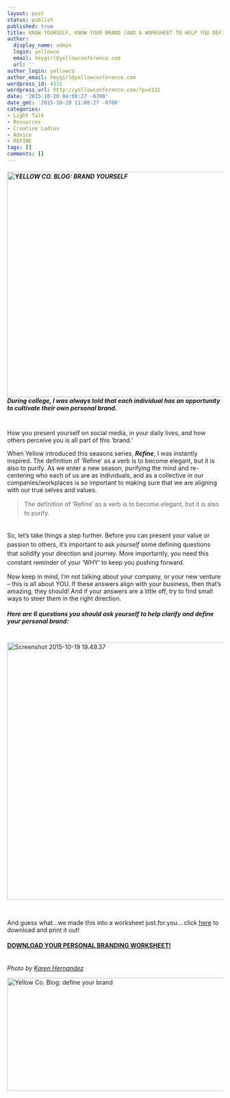 ```yaml
---
layout: post
status: publish
published: true
title: KNOW YOURSELF, KNOW YOUR BRAND (AND A WORKSHEET TO HELP YOU DEFINE IT)
author:
  display_name: admin
  login: yellowco
  email: heygirl@yellowconference.com
  url: ''
author_login: yellowco
author_email: heygirl@yellowconference.com
wordpress_id: 4131
wordpress_url: http://yellowconference.com/?p=4131
date: '2015-10-20 04:00:27 -0700'
date_gmt: '2015-10-20 11:00:27 -0700'
categories:
- Light Talk
- Resources
- Creative Ladies
- Advice
- REFINE
tags: []
comments: []
---
```

<h5><a href="http://yellowconference.com/wp-content/uploads/2015/10/h0qNpnAlHCLM34IzAn2gJf_46qmwHq4MubRaBDSsbdA.jpg"><img class="aligncenter size-full wp-image-4140" src="http://yellowconference.com/wp-content/uploads/2015/10/h0qNpnAlHCLM34IzAn2gJf_46qmwHq4MubRaBDSsbdA.jpg" alt="YELLOW CO. BLOG: BRAND YOURSELF" width="700" height="525" /></a>During college, I was always told that each individual has an opportunity to cultivate their own personal brand.</h5><br />
How you present yourself on social media, in your daily lives, and how others perceive you is all part of this &lsquo;brand.&rsquo;</p>
<p>When Yellow introduced this seasons series, <em><strong>Refine</strong></em>, I was instantly inspired. The definition of &lsquo;Refine&rsquo; as a verb is to become elegant, but it is also to purify. As we enter a new season, purifying the mind and re-centering who each of us are as individuals, and as a collective in our companies/workplaces is so important to making sure that we are aligning with our true selves and values.</p>
<blockquote><p><span style="line-height: 1.5;">The definition of &lsquo;Refine&rsquo; as a verb is to become elegant, but it is also to purify.</span></blockquote><br />
<span style="line-height: 1.5;">So, let&rsquo;s take things a step further. Before you can present your value or passion to others, it&rsquo;s important to ask </span><em style="line-height: 1.5;">yourself</em><span style="line-height: 1.5;"> some defining questions that solidify your direction and journey. More importantly, you need this constant reminder of your &lsquo;WHY&rsquo; to keep you pushing forward.</span></p>
<p>Now keep in mind, I&rsquo;m not talking about your company, or your new venture &shy;&ndash; this is all about YOU. If these answers align with your business, then that&rsquo;s amazing, they should! And if your answers are a little off, try to find small ways to steer them in the right direction.</p>
<h5><strong>Here are 6 questions you should ask yourself to help clarify and define your personal brand:</strong></h5><br />
<a href="http://yellowconference.com/wp-content/uploads/2015/10/Screenshot-2015-10-19-19.49.37.png"><img class=" size-full wp-image-4195 aligncenter" src="http://yellowconference.com/wp-content/uploads/2015/10/Screenshot-2015-10-19-19.49.37.png" alt="Screenshot 2015-10-19 19.49.37" width="512" height="600" /></a></p>
<p>&nbsp;</p>
<p>And guess what...we made this into a worksheet just.for.you... click&nbsp;<a href="http://yellowconference.com/wp-content/uploads/2015/10/blog-worksheet-1.pdf" target="_blank">here</a>&nbsp;to download and print it out!</p>
<h4><a href="http://yellowconference.com/wp-content/uploads/2015/10/blog-worksheet-1.pdf" target="_blank">DOWNLOAD YOUR PERSONAL BRANDING WORKSHEET!</a></h4><br />
<em>Photo by <a href="http://www.karenmariehernandez.com/" target="_blank">Karen Hernandez</a></em></p>
<p><a href="http://saltandsun.co/" target="_blank"><img class="aligncenter size-full wp-image-3435" src="http://yellowconference.com/wp-content/uploads/2015/07/SARAH-HEYL.jpg" alt="Yellow Co. Blog: define your brand" width="700" height="264" /></a></p>
